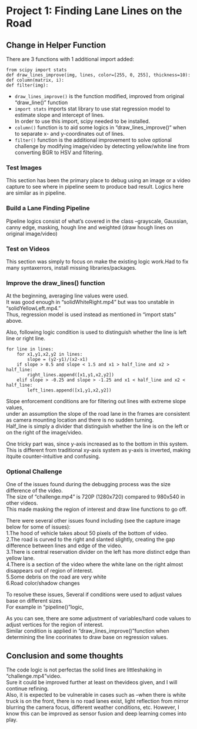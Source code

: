# Project 1: Finding Lane Lines on the Road
## Change in Helper Function
There are 3 functions with 1 additional import added:  
```
from scipy import stats
def draw_lines_improve(img, lines, color=[255, 0, 255], thickness=10):
def column(matrix, i):
def filter(img):
```
* `draw_lines_improve()` is the function modified, improved from original “draw_line()” function  
* `import stats` imports stat library to use stat regression model to estimate slope and intercept of lines.  
In order to use this import, scipy needed to be installed.  
* `column()` function is to aid some logics in “draw_lines_improve()“ when to separate x- and y-coordinates out of lines.  
* `filter()` function is the additional improvement to solve optional challenge by modifying image/video by detecting yellow/white line from converting BGR to HSV and filtering.



### Test Images
This section has been the primary place to debug using an image or a video capture to see where in pipeline seem to produce bad result. 
Logics here are similar as in pipeline.

### Build a Lane Finding Pipeline
Pipeline logics consist of what’s covered in the class –grayscale, Gaussian, canny edge, masking, hough line and weighted 
(draw hough lines on original image/video)

### Test on Videos
This section was simply to focus on make the existing logic work.Had to fix many syntaxerrors, install missing libraries/packages.

### Improve the draw_lines() function
At the beginning, averaging line values were used.  
It was good enough in “solidWhiteRight.mp4” but was too unstable in “solidYellowLeft.mp4.”  
Thus, regression model is used instead as mentioned in “import stats” above.  

Also, following logic condition is used to distinguish whether the line is left line or right line.
```
for line in lines:
    for x1,y1,x2,y2 in lines:
        slope = (y2-y1)/(x2-x1)
    if slope > 0.5 and slope < 1.5 and x1 > half_line and x2 > half_line:
        right_lines.append([x1,y1,x2,y2])
    elif slope > -0.25 and slope > -1.25 and x1 < half_line and x2 < half_line:
        left_lines.append([x1,y1,x2,y2])
```

Slope enforcement conditions are for filtering out lines with extreme slope values,  
under an assumption the slope of the road lane in the frames are consistent as camera mounting location and there is no sudden turning.  
Half_line is simply a divider that distinguish whether the line is on the left or on the right of the image/video.  

One tricky part was, since y-axis increased as to the bottom in this system.  
This is different from traditional xy-axis system as y-axis is inverted, making itquite counter-intuitive and confusing.  

### Optional Challenge
One of the issues found during the debugging process was the size difference of the video.  
The size of “challenge.mp4” is 720P (1280x720) compared to 980x540 in other videos.  
This made masking the region of interest and draw line functions to go off.  

There were several other issues found including (see the capture image below for some of issues):  
  1.The hood of vehicle takes about 50 pixels of the bottom of video.  
  2.The road is curved to the right and slanted slightly, creating the gap difference between lines and edge of the video.  
  3.There is central reservation divider on the left has more distinct edge than yellow lane.  
  4.There is a section of the video where the white lane on the right almost disappears out of region of interest.  
  5.Some debris on the road are very white  
  6.Road color/shadow changes  



To resolve these issues, Several if conditions were used to adjust values base on different sizes.  
For example in “pipeline()”logic, 


As you can see, there are some adjustment of variables/hard code values to adjust vertices for the region of interest.  
Similar condition is applied in “draw_lines_improve()”function when determining the line coorinates to draw base on regression values.  

## Conclusion and some thoughts 
The code logic is not perfectas the solid lines are littleshaking in “challenge.mp4”video.  
Sure it could be improved further at least on thevideos given, and I will continue refining.  
Also, it is expected to be vulnerable in cases such as –when there is white truck is on the front, there is no road lanes exist, light reflection from mirror blurring the camera focus, different weather conditions, etc. 
However, I know this can be improved as sensor fusion and deep learning comes into play.
